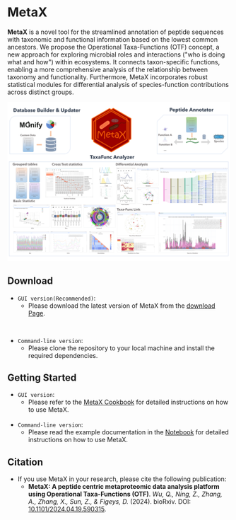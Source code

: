 # MetaX
**MetaX** is a novel tool for the streamlined annotation of peptide sequences with taxonomic and functional information based on the lowest common ancestors. We propose the Operational Taxa-Functions (OTF) concept, a new approach for exploring microbial roles and interactions ("who is doing what and how") within ecosystems. It connects taxon-specific functions, enabling a more comprehensive analysis of the relationship between taxonomy and functionality. Furthermore, MetaX incorporates robust statistical modules for differential analysis of species-function contributions across distinct groups.

![abstract](./Docs/MetaX_Cookbook.assets/abstract.png)

## Download
- `GUI version(Recommended)`:
  - Please download the latest version of MetaX from the  [download Page](https://shiny2.imetalab.ca/shiny/rstudio/metax_download/).



<br>

- `Command-line version`:
  - Please clone the repository to your local machine and install the required dependencies.


## Getting Started
- `GUI version`:
  - Please refer to the [MetaX Cookbook](./Docs/MetaX_Cookbook.md) for detailed instructions on how to use MetaX.
  <br>
- `Command-line version`:
  - Please read the example documentation in the [Notebook](./Docs/example.ipynb) for detailed instructions on how to use MetaX.


## Citation
- If you use MetaX in your research, please cite the following publication:
  - **MetaX: A peptide centric metaproteomic data analysis platform using Operational Taxa-Functions (OTF)**. *Wu, Q., Ning, Z., Zhang, A., Zhang, X., Sun, Z., & Figeys, D.* (2024).  bioRxiv. DOI: [10.1101/2024.04.19.590315](https://doi.org/10.1101/2024.04.19.590315).

